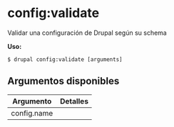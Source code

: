 # config:validate
Validar una configuración de Drupal según su schema

**Uso:**
```
$ drupal config:validate [arguments]
```

## Argumentos disponibles
Argumento | Detalles
---------|-------------
config.name | 
